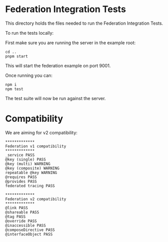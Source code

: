 # Federation Integration Tests

This directory holds the files needed to run the Federation Integration Tests.

To run the tests locally:

First make sure you are running the server in the example root:

```
cd ..
pnpm start
```

This will start the federation example on port 9001.

Once running you can:

```
npm i
npm test
```

The test suite will now be run against the server.

# Compatibility

We are aiming for v2 compatibility:

```
*************
Federation v1 compatibility
*************
_service PASS
@key (single) PASS
@key (multi) WARNING
@key (composite) WARNING
repeatable @key WARNING
@requires PASS
@provides PASS
federated tracing PASS

*************
Federation v2 compatibility
*************
@link PASS
@shareable PASS
@tag PASS
@override PASS
@inaccessible PASS
@composeDirective PASS
@interfaceObject PASS
```
